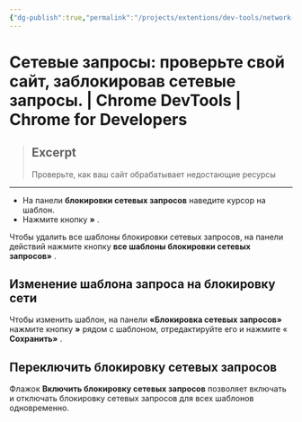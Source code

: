 ```yaml
---
{"dg-publish":true,"permalink":"/projects/extentions/dev-tools/network-requests/"}
---
```



# Сетевые запросы: проверьте свой сайт, заблокировав сетевые запросы.  |  Chrome DevTools  |  Chrome for Developers

> ## Excerpt
> Проверьте, как ваш сайт обрабатывает недостающие ресурсы

---

-   На панели **блокировки сетевых запросов** наведите курсор на шаблон.
-   Нажмите кнопку **»** .

Чтобы удалить все шаблоны блокировки сетевых запросов, на панели действий нажмите кнопку **все шаблоны блокировки сетевых запросов»** .

## Изменение шаблона запроса на блокировку сети

Чтобы изменить шаблон, на панели **«Блокировка сетевых запросов»** нажмите кнопку **»** рядом с шаблоном, отредактируйте его и нажмите « **Сохранить»** .

## Переключить блокировку сетевых запросов

Флажок **Включить блокировку сетевых запросов** позволяет включать и отключать блокировку сетевых запросов для всех шаблонов одновременно. 